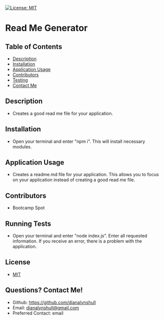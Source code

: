 
[![License: MIT](https://img.shields.io/badge/License-MIT-yellow.svg)](https://opensource.org/licenses/MIT)
# Read Me Generator
## Table of Contents
* [Description](#description)
* [Installation](#installation)
* [Application Usage](#usage)
* [Contributors](#contributors)
* [Testing](#testing)
* [Contact Me](#contact)
## Description <a id="description"></a>
* Creates a good read me file for your application.
## Installation <a id="installation"></a>
* Open your terminal and enter "npm i". This will install necessary modules.
## Application Usage <a id="usage"></a>
* Creates a readme.md file for your application. This allows you to focus on your application instead of creating a good read me file.
## Contributors <a id="contributors"></a>
* Bootcamp Spot
## Running Tests <a id="testing"></a>
* Open your terminal and enter "node index.js". Enter all requested information. If you receive an error, there is a problem with the application.
## License
* [MIT](https://choosealicense.com/licenses/gpl-3.0/)
## Questions? Contact Me! <a id="contact"></a>
* Github: https://github.com/dianalynshull
* Email: dianalynshull@gmail.com
* Preferred Contact: email